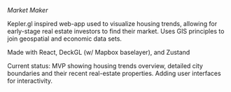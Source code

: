 *Market Maker*

Kepler.gl inspired web-app used to visualize housing trends, allowing for early-stage real estate investors to find their market.  Uses GIS principles to join geospatial and economic data sets. 

Made with React, DeckGL (w/ Mapbox baselayer), and Zustand

Current status: MVP showing housing trends overview, detailed city boundaries and their recent real-estate properties. Adding user interfaces for interactivity. 
